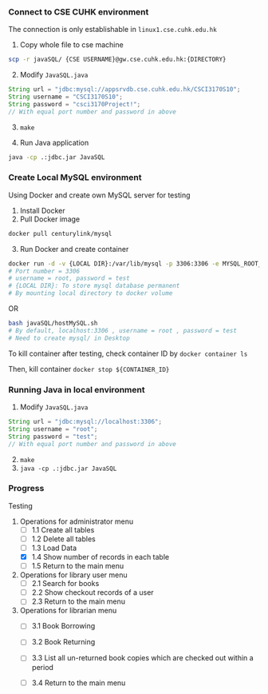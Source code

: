 ### Connect to CSE CUHK environment

The connection is only establishable in `linux1.cse.cuhk.edu.hk`

1. Copy whole file to cse machine
```bash
scp -r javaSQL/ {CSE USERNAME}@gw.cse.cuhk.edu.hk:{DIRECTORY}
```

2. Modify `JavaSQL.java`

```java
String url = "jdbc:mysql://appsrvdb.cse.cuhk.edu.hk/CSCI3170S10";
String username = "CSCI3170S10";
String password = "csci3170Project!";
// With equal port number and password in above
```

3. `make`

4. Run Java application
```bash
java -cp .:jdbc.jar JavaSQL
```

### Create Local MySQL environment

Using Docker and create own MySQL server for testing

1. Install Docker
2. Pull Docker image

```bash
docker pull centurylink/mysql
```

3. Run Docker and create container

```bash
docker run -d -v {LOCAL DIR}:/var/lib/mysql -p 3306:3306 -e MYSQL_ROOT_PASSWORD=test centurylink/mysql
# Port number = 3306
# username = root, password = test
# {LOCAL DIR}: To store mysql database permanent
# By mounting local directory to docker volume
```
OR
```bash
bash javaSQL/hostMySQL.sh
# By default, localhost:3306 , username = root , password = test
# Need to create mysql/ in Desktop
```

To kill container after testing, check container ID by `docker container ls`

Then, kill container `docker stop ${CONTAINER_ID}`

### Running Java in local environment

1. Modify `JavaSQL.java`

```java
String url = "jdbc:mysql://localhost:3306";
String username = "root";
String password = "test";
// With equal port number and password in above
```

2. `make`
3. `java -cp .:jdbc.jar JavaSQL`


### Progress ###
Testing

1. Operations for administrator menu
	- [ ] 1.1 Create all tables
	- [ ] 1.2 Delete all tables
	- [ ] 1.3 Load Data
	- [x] 1.4 Show number of records in each table
	- [ ] 1.5 Return to the main menu

2. Operations for library user menu
	- [ ] 2.1 Search for books
	- [ ] 2.2 Show checkout records of a user
	- [ ] 2.3 Return to the main menu

3. Operations for librarian menu
	- [ ] 3.1 Book Borrowing
	- [ ] 3.2 Book Returning
	- [ ] 3.3 List all un-returned book copies which are checked out within a period
	- [ ] 3.4 Return to the main menu


